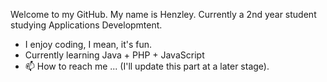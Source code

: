 Welcome to my GitHub. My name is Henzley. Currently a 2nd year student studying Applications Developmtent.
- I enjoy coding, I mean, it's fun.
- Currently learning Java + PHP + JavaScript
- 📫 How to reach me ... (I'll update this part at a later stage).


